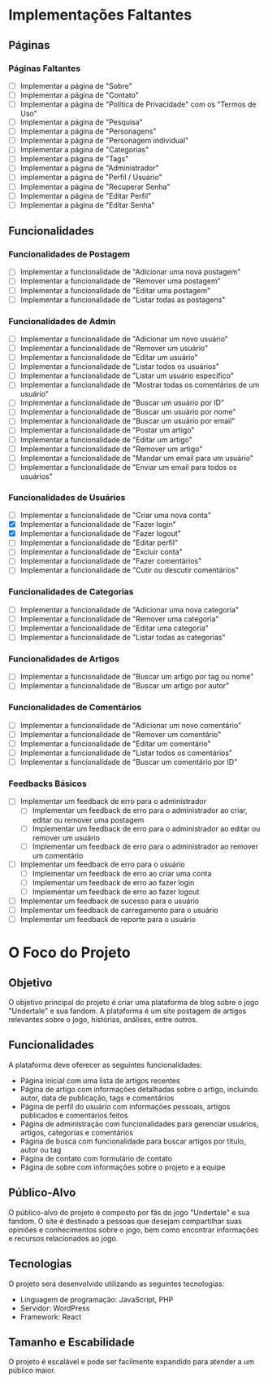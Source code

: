 # Implementações Faltantes

## Páginas

### Páginas Faltantes
- [ ] Implementar a página de "Sobre"
- [ ] Implementar a página de "Contato"
- [ ] Implementar a página de "Política de Privacidade" com os "Termos de Uso"
- [ ] Implementar a página de "Pesquisa"
- [ ] Implementar a página de "Personagens"
- [ ] Implementar a página de "Personagem individual"
- [ ] Implementar a página de "Categorias"
- [ ] Implementar a página de "Tags"
- [ ] Implementar a página de "Administrador"
- [ ] implementar a página de "Perfil / Usuário"
- [ ] Implementar a página de "Recuperar Senha"
- [ ] Implementar a página de "Editar Perfil"
- [ ] Implementar a página de "Editar Senha"

## Funcionalidades

### Funcionalidades de Postagem
- [ ] Implementar a funcionalidade de "Adicionar uma nova postagem"
- [ ] Implementar a funcionalidade de "Remover uma postagem"
- [ ] Implementar a funcionalidade de "Editar uma postagem"
- [ ] Implementar a funcionalidade de "Listar todas as postagens"

### Funcionalidades de Admin
- [ ] Implementar a funcionalidade de "Adicionar um novo usuário"
- [ ] Implementar a funcionalidade de "Remover um usuário"
- [ ] Implementar a funcionalidade de "Editar um usuário"
- [ ] Implementar a funcionalidade de "Listar todos os usuários"
- [ ] Implementar a funcionalidade de "Listar um usuário específico"
- [ ] Implementar a funcionalidade de "Mostrar todas os comentários de um usuário"
- [ ] Implementar a funcionalidade de "Buscar um usuário por ID"
- [ ] Implementar a funcionalidade de "Buscar um usuário por nome"
- [ ] Implementar a funcionalidade de "Buscar um usuário por email"
- [ ] Implementar a funcionalidade de "Postar um artigo"
- [ ] Implementar a funcionalidade de "Editar um artigo"
- [ ] Implementar a funcionalidade de "Remover um artigo"
- [ ] Implementar a funcionalidade de "Mandar um email para um usuário"
- [ ] Implementar a funcionalidade de "Enviar um email para todos os usuários"

### Funcionalidades de Usuários
- [ ] Implementar a funcionalidade de "Criar uma nova conta"
- [x] Implementar a funcionalidade de "Fazer login"
- [x] Implementar a funcionalidade de "Fazer logout"
- [ ] Implementar a funcionalidade de "Editar perfil"
- [ ] Implementar a funcionalidade de "Excluir conta"
- [ ] Implementar a funcionalidade de "Fazer comentários"
- [ ] Implementar a funcionalidade de "Cutir ou descutir comentários"

### Funcionalidades de Categorias
- [ ] Implementar a funcionalidade de "Adicionar uma nova categoria"
- [ ] Implementar a funcionalidade de "Remover uma categoria"
- [ ] Implementar a funcionalidade de "Editar uma categoria"
- [ ] Implementar a funcionalidade de "Listar todas as categorias"

### Funcionalidades de Artigos
- [ ] Implementar a funcionalidade de "Buscar um artigo por tag ou nome"
- [ ] Implementar a funcionalidade de "Buscar um artigo por autor"

###  Funcionalidades de Comentários
- [ ] Implementar a funcionalidade de "Adicionar um novo comentário"
- [ ] Implementar a funcionalidade de "Remover um comentário"
- [ ] Implementar a funcionalidade de "Editar um comentário"
- [ ] Implementar a funcionalidade de "Listar todos os comentários"
- [ ] Implementar a funcionalidade de "Buscar um comentário por ID"

### Feedbacks Básicos
- [ ] Implementar um feedback de erro para o administrador
  - [ ] Implementar um feedback de erro para o administrador ao criar, editar ou remover uma postagem
  - [ ] Implementar um feedback de erro para o administrador ao editar ou remover um usuário
  - [ ] Implementar um feedback de erro para o administrador ao remover um comentário
- [ ] Implementar um feedback de erro para o usuário
  - [ ] Implementar um feedback de erro ao criar uma conta
  - [ ] Implementar um feedback de erro ao fazer login
  - [ ] Implementar um feedback de erro ao fazer logout
- [ ] Implementar um feedback de sucesso para o usuário
- [ ] Implementar um feedback de carregamento para o usuário
- [ ] Implementar um feedback de reporte para o usuário

# O Foco do Projeto

## Objetivo
O objetivo principal do projeto é criar uma plataforma de blog sobre o jogo "Undertale" e sua fandom. A plataforma é um site postagem de artigos relevantes sobre o jogo, histórias, análises, entre outros.

## Funcionalidades
A plataforma deve oferecer as seguintes funcionalidades:
- Página inicial com uma lista de artigos recentes
- Página de artigo com informações detalhadas sobre o artigo, incluindo autor, data de publicação, tags e comentários
- Página de perfil do usuário com informações pessoais, artigos publicados e comentários feitos 
- Página de administração com funcionalidades para gerenciar usuários, artigos, categorias e comentários
- Página de busca com funcionalidade para buscar artigos por título, autor ou tag
- Página de contato com formulário de contato
- Página de sobre com informações sobre o projeto e a equipe

## Público-Alvo
O público-alvo do projeto é composto por fãs do jogo "Undertale" e sua fandom. O site é destinado a pessoas que desejam compartilhar suas opiniões e conhecimentos sobre o jogo, bem como encontrar informações e recursos relacionados ao jogo.

## Tecnologias
O projeto será desenvolvido utilizando as seguintes tecnologias:
- Linguagem de programação: JavaScript, PHP
- Servidor: WordPress
- Framework: React

## Tamanho e Escabilidade
O projeto é escalável e pode ser facilmente expandido para atender a um público maior.
